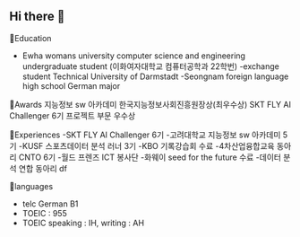 ## Hi there 👋

<!--
**jihyeyoo/jihyeyoo** is a ✨ _special_ ✨ repository because its `README.md` (this file) appears on your GitHub profile.

Here are some ideas to get you started:

- 🔭 I’m currently working on ...
- 🌱 I’m currently learning ...
- 👯 I’m looking to collaborate on ...
- 🤔 I’m looking for help with ...
- 💬 Ask me about ...
- 📫 How to reach me: ...
- 😄 Pronouns: ...
- ⚡ Fun fact: ...
-->


📍Education
- Ewha womans university computer science and engineering undergraduate student (이화여자대학교 컴퓨터공학과 22학번)
-exchange student Technical University of Darmstadt
-Seongnam foreign language high school German major

📍Awards
지능정보 sw 아카데미 한국지능정보사회진흥원장상(최우수상)
SKT FLY AI Challenger 6기 프로젝트 부문 우수상

📍Experiences
-SKT FLY AI Challenger 6기 
-고려대학교 지능정보 sw 아카데미 5기
-KUSF 스포츠데이터 분석 러너 3기 
-KBO 기록강습회 수료
-4차산업융합교육 동아리 CNTO 6기
-월드 프렌즈 ICT 봉사단
-화웨이 seed for the future 수료
-데이터 분석 연합 동아리 df

📍languages
- telc German B1
- TOEIC : 955
- TOEIC speaking : IH, writing : AH
